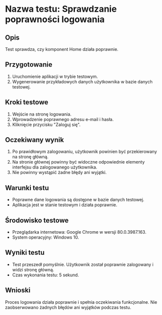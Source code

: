 # Nazwa testu: Sprawdzanie poprawności logowania

## Opis
Test sprawdza, czy komponent Home działa poprawnie.

## Przygotowanie
1. Uruchomienie aplikacji w trybie testowym.
2. Wygenerowanie przykładowych danych użytkownika w bazie danych testowej.

## Kroki testowe
1. Wejście na stronę logowania.
2. Wprowadzenie poprawnego adresu e-mail i hasła.
3. Kliknięcie przycisku "Zaloguj się".

## Oczekiwany wynik
1. Po prawidłowym zalogowaniu, użytkownik powinien być przekierowany na stronę główną.
2. Na stronie głównej powinny być widoczne odpowiednie elementy interfejsu dla zalogowanego użytkownika.
3. Nie powinny wystąpić żadne błędy ani wyjątki.

## Warunki testu
- Poprawne dane logowania są dostępne w bazie danych testowej.
- Aplikacja jest w stanie testowym i działa poprawnie.

## Środowisko testowe
- Przeglądarka internetowa: Google Chrome w wersji 80.0.3987.163.
- System operacyjny: Windows 10.

## Wyniki testu
- Test przeszedł pomyślnie. Użytkownik został poprawnie zalogowany i widzi stronę główną.
- Czas wykonania testu: 5 sekund.

## Wnioski
Proces logowania działa poprawnie i spełnia oczekiwania funkcjonalne. Nie zaobserwowano żadnych błędów ani wyjątków podczas testu.

